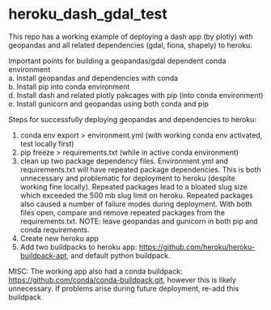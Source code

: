 # heroku_dash_gdal_test

This repo has a working example of deploying a dash app (by plotly) with geopandas and all related dependencies (gdal, fiona, shapely) to heroku.

Important points for building a geopandas/gdal dependent conda environment  
a. Install geopandas and dependencies with conda  
b. Install pip into conda environment  
d. Install dash and related plotly pakcages with pip (into conda environment)  
e. Install gunicorn and geopandas using both conda and pip  

Steps for successfully deploying geopandas and dependencies to heroku:
1. conda env export > environment.yml (with working conda env activated, test locally first)
2. pip freeze > requirements.txt (while in active conda environment)
3. clean up two package dependency files.  Environment.yml and requirements.txt will have repeated package dependencies.  This is 
 both unnecessary and problematic for deployment to heroku (despite working fine locally).  Repeated packages lead to a bloated slug size which exceeded the 500 mb slug limit on heroku.  Repeated packages also caused a number of failure modes during deployment. With both files open, compare and remove repeated packages from the requirements.txt.  NOTE: leave geopandas and gunicorn in both pip and conda requirements.
 4. Create new heroku app
 5. Add two buildpacks to heroku app: https://github.com/heroku/heroku-buildpack-apt, and default python buildpack.  
 
 MISC: The working app also had a conda buildpack: https://github.com/conda/conda-buildpack.git, however this is likely unnecessary.  If problems arise during future deployment, re-add this buildpack
